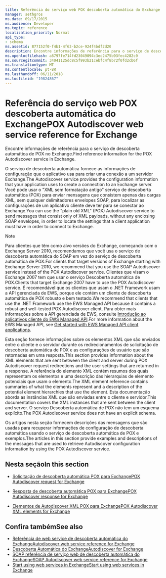 ```yaml
---
title: Referência do serviço web POX descoberta automática do Exchange
manager: sethgros
ms.date: 09/17/2015
ms.audience: Developer
ms.topic: reference
localization_priority: Normal
api_type:
- schema
ms.assetid: 877152f0-f4b1-4f63-b2ce-924f4bdf2d20
description: Encontre informações de referência para o serviço de descoberta automática de POX no Exchange.
ms.openlocfilehash: a8797fe714fd23049094c3ec2475b93fec4282c0
ms.sourcegitcommit: 34041125dc8c5f993b21cebfc4f8b72f0fd2cb6f
ms.translationtype: MT
ms.contentlocale: pt-BR
ms.lasthandoff: 06/11/2018
ms.locfileid: "19824867"
---
```

# <a name="pox-autodiscover-web-service-reference-for-exchange"></a><span data-ttu-id="96754-103">Referência do serviço web POX descoberta automática do Exchange</span><span class="sxs-lookup"><span data-stu-id="96754-103">POX Autodiscover web service reference for Exchange</span></span>

<span data-ttu-id="96754-104">Encontre informações de referência para o serviço de descoberta automática de POX no Exchange.</span><span class="sxs-lookup"><span data-stu-id="96754-104">Find reference information for the POX Autodiscover service in Exchange.</span></span>
  
<span data-ttu-id="96754-105">O serviço de descoberta automática fornece as informações de configuração que o aplicativo usa para criar uma conexão a um servidor Exchange.</span><span class="sxs-lookup"><span data-stu-id="96754-105">The Autodiscover service provides the configuration information that your application uses to create a connection to an Exchange server.</span></span> <span data-ttu-id="96754-106">Você pode usar o "XML sem formatação antigo" serviço de descoberta automática (POX) para enviar mensagens que consistem apenas das cargas XML, sem qualquer delimitadores envelopes SOAP, para localizar as configurações de um aplicativo cliente deve ter para se conectar ao Exchange.</span><span class="sxs-lookup"><span data-stu-id="96754-106">You can use the "plain old XML" (POX) Autodiscover service to send messages that consist only of XML payloads, without any enclosing SOAP envelopes, in order to locate the settings that a client application must have in order to connect to Exchange.</span></span>
  
> [!NOTE]
> <span data-ttu-id="96754-107">Para clientes que têm como alvo versões do Exchange, começando com o Exchange Server 2010, recomendamos que você usa o serviço de descoberta automática do SOAP em vez do serviço de descoberta automática de POX.</span><span class="sxs-lookup"><span data-stu-id="96754-107">For clients that target versions of Exchange starting with Exchange Server 2010, we recommend that you use the SOAP Autodiscover service instead of the POX Autodiscover service.</span></span> <span data-ttu-id="96754-108">Clientes que visam o Exchange 2007 tem que usar o serviço Descoberta automática de POX.</span><span class="sxs-lookup"><span data-stu-id="96754-108">Clients that target Exchange 2007 have to use the POX Autodiscover service.</span></span> <span data-ttu-id="96754-109">É recomendável que os clientes que usam o .NET Framework usam a API gerenciada de EWS, porque ele contém um cliente de descoberta automática de POX robusto e bem testado.</span><span class="sxs-lookup"><span data-stu-id="96754-109">We recommend that clients that use the .NET Framework use the EWS Managed API because it contains a robust and well-tested POX Autodiscover client.</span></span> <span data-ttu-id="96754-110">Para obter mais informações sobre a API gerenciada de EWS, consulte [Introdução ao aplicativos cliente do EWS Managed API](http://msdn.microsoft.com/library/c2267733-6f4f-49e5-9614-1e4a24c3af1a%28Office.15%29.aspx).</span><span class="sxs-lookup"><span data-stu-id="96754-110">For more information about the EWS Managed API, see [Get started with EWS Managed API client applications](http://msdn.microsoft.com/library/c2267733-6f4f-49e5-9614-1e4a24c3af1a%28Office.15%29.aspx).</span></span> 
  
<span data-ttu-id="96754-111">Esta seção fornece informações sobre os elementos XML que são enviados entre o cliente e o servidor durante os redirecionamentos de solicitação de descoberta automática de POX e as configurações de usuário que são retornadas em uma resposta.</span><span class="sxs-lookup"><span data-stu-id="96754-111">This section provides information about the XML elements that are sent between the client and server during POX Autodiscover request redirections and the user settings that are returned in a response.</span></span> <span data-ttu-id="96754-112">A referência do elemento XML contém resumos dos quais representam os elementos e uma descrição das hierarquias de elemento potenciais que usam o elemento.</span><span class="sxs-lookup"><span data-stu-id="96754-112">The XML element reference contains summaries of what the elements represent and a description of the potential element hierarchies that use the element.</span></span> <span data-ttu-id="96754-113">Esta documentação aborda as instâncias XML que são enviadas entre o cliente e servidor.</span><span class="sxs-lookup"><span data-stu-id="96754-113">This documentation covers the XML instances that are sent between the client and server.</span></span> <span data-ttu-id="96754-114">O serviço Descoberta automática de POX não tem um esquema explícito.</span><span class="sxs-lookup"><span data-stu-id="96754-114">The POX Autodiscover service does not have an explicit schema.</span></span>
  
<span data-ttu-id="96754-115">Os artigos nesta seção fornecem descrições das mensagens que são usadas para recuperar informações de configuração de descoberta automática usando o serviço de descoberta automática de POX e exemplos.</span><span class="sxs-lookup"><span data-stu-id="96754-115">The articles in this section provide examples and descriptions of the messages that are used to retrieve Autodiscover configuration information by using the POX Autodiscover service.</span></span> 
  
## <a name="in-this-section"></a><span data-ttu-id="96754-116">Nesta seção</span><span class="sxs-lookup"><span data-stu-id="96754-116">In this section</span></span>
<span data-ttu-id="96754-117"><a name="bk_InThisSection"> </a></span><span class="sxs-lookup"><span data-stu-id="96754-117"></span></span>

- [<span data-ttu-id="96754-118">Solicitação de descoberta automática POX para Exchange</span><span class="sxs-lookup"><span data-stu-id="96754-118">POX Autodiscover request for Exchange</span></span>](pox-autodiscover-request-for-exchange.md)
    
- [<span data-ttu-id="96754-119">Resposta de descoberta automática POX para Exchange</span><span class="sxs-lookup"><span data-stu-id="96754-119">POX Autodiscover response for Exchange</span></span>](pox-autodiscover-response-for-exchange.md)
    
- [<span data-ttu-id="96754-120">Elementos de Autodiscover XML POX para Exchange</span><span class="sxs-lookup"><span data-stu-id="96754-120">POX Autodiscover XML elements for Exchange</span></span>](pox-autodiscover-xml-elements-for-exchange.md)
    
## <a name="see-also"></a><span data-ttu-id="96754-121">Confira também</span><span class="sxs-lookup"><span data-stu-id="96754-121">See also</span></span>

- [<span data-ttu-id="96754-122">Referência de web service de descoberta automática do Exchange</span><span class="sxs-lookup"><span data-stu-id="96754-122">Autodiscover web service reference for Exchange</span></span>](autodiscover-web-service-reference-for-exchange.md)
- [<span data-ttu-id="96754-123">Descoberta Automática do Exchange</span><span class="sxs-lookup"><span data-stu-id="96754-123">Autodiscover for Exchange</span></span>](../exchange-web-services/autodiscover-for-exchange.md)   
- [<span data-ttu-id="96754-124">SOAP referência de serviço web de descoberta automática do Exchange</span><span class="sxs-lookup"><span data-stu-id="96754-124">SOAP Autodiscover web service reference for Exchange</span></span>](soap-autodiscover-web-service-reference-for-exchange.md)
- [<span data-ttu-id="96754-125">Start using web services in Exchange</span><span class="sxs-lookup"><span data-stu-id="96754-125">Start using web services in Exchange</span></span>](../exchange-web-services/start-using-web-services-in-exchange.md)
    

